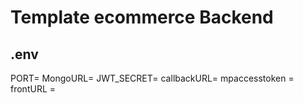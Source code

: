 # Template ecommerce Backend 
## .env 
PORT=
MongoURL=
JWT_SECRET=
callbackURL=
mpaccesstoken =
frontURL =
